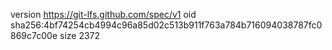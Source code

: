 version https://git-lfs.github.com/spec/v1
oid sha256:4bf74254cb4994c96a85d02c513b911f763a784b716094038787fc0869c7c00e
size 2372

